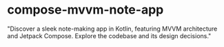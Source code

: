 # compose-mvvm-note-app
 "Discover a sleek note-making app in Kotlin, featuring MVVM architecture and Jetpack Compose. Explore the codebase and its design decisions."
